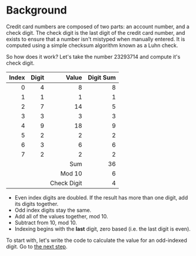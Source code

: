 # Background

Credit card numbers are composed of two parts: an account number, and a check digit. The check digit is the last digit of the credit card number, and exists to ensure that a number isn't mistyped when manually entered. It is computed using a simple checksum algorithm known as a Luhn check. 

So how does it work? Let's take the number 23293714 and compute it's check digit.

Index|Digit|Value|Digit Sum
----:|----:|----:|--------:
0|4|8|8
1|1|1|1
2|7|14|5
3|3|3|3
4|9|18|9
5|2|2|2
6|3|6|6
7|2|2|2
|||Sum|36
|||Mod 10|6
|||Check Digit|4

* Even index digits are doubled. If the result has more than one digit, add its digits together.
* Odd index digits stay the same.
* Add all of the values together, mod 10.
* Subtract from 10, mod 10.
* Indexing begins with the **last** digit, zero based (i.e. the last digit is even).

To start with, let's write the code to calculate the value for an odd-indexed digit. Go to [the next step](step-2.md).

